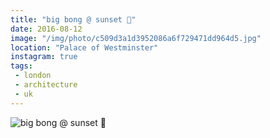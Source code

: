 ```yaml
---
title: "big bong @ sunset 🌇"
date: 2016-08-12
image: "/img/photo/c509d3a1d3952086a6f729471dd964d5.jpg"
location: "Palace of Westminster"
instagram: true
tags:
 - london
 - architecture
 - uk
---
```


![big bong @ sunset 🌇](/img/photo/c509d3a1d3952086a6f729471dd964d5.jpg)
